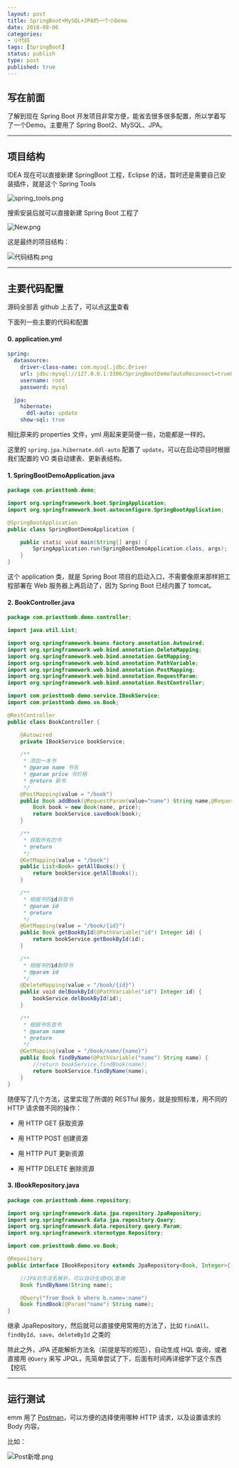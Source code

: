 ```yaml
---
layout: post
title: SpringBoot+MySQL+JPA的一个小Demo
date: 2018-08-06
categories:
- 小代码
tags: [SpringBoot]
status: publish
type: post
published: true
---
```


## 写在前面

了解到现在 Spring Boot 开发项目非常方便，能省去很多很多配置，所以学着写了一个Demo。主要用了 Spring Boot2、MySQL、JPA。

---

## 项目结构

IDEA 现在可以直接新建 SpringBoot 工程，Eclipse 的话，暂时还是需要自己安装插件，就是这个 Spring Tools

![spring_tools.png](/images/blog_img/20180806/spring_tools.png)

搜索安装后就可以直接新建 Spring Boot 工程了

![New.png](/images/blog_img/20180806/New.png)

这是最终的项目结构：

![代码结构.png](/images/blog_img/20180806/代码结构.png)

---

## 主要代码配置

源码全部丢 github 上去了，可以点[这里](https://github.com/PriestTomb/SpringBootDemo/tree/master/SpringBoot-MySQL-JPA)查看

下面列一些主要的代码和配置

#### 0. application.yml

```yml
spring:
  datasource:
    driver-class-name: com.mysql.jdbc.Driver
    url: jdbc:mysql://127.0.0.1:3306/SpringBootDemo?autoReconnect=true&useSSL=false&useUnicode=true&characterEncoding=utf-8
    username: root
    password: mysql

  jpa:
    hibernate:
      ddl-auto: update
    show-sql: true
```

相比原来的 properties 文件，yml 用起来更简便一些，功能都是一样的。

这里的 `spring.jpa.hibernate.ddl-auto` 配置了 `update`，可以在启动项目时根据我们配置的 VO 类自动建表、更新表结构。

#### 1. SpringBootDemoApplication.java

```java
package com.priesttomb.demo;

import org.springframework.boot.SpringApplication;
import org.springframework.boot.autoconfigure.SpringBootApplication;

@SpringBootApplication
public class SpringBootDemoApplication {

	public static void main(String[] args) {
		SpringApplication.run(SpringBootDemoApplication.class, args);
	}
}
```

这个 application 类，就是 Spring Boot 项目的启动入口，不需要像原来那样把工程部署在 Web 服务器上再启动了，因为 Spring Boot 已经内置了 tomcat。

#### 2. BookController.java

```java
package com.priesttomb.demo.controller;

import java.util.List;

import org.springframework.beans.factory.annotation.Autowired;
import org.springframework.web.bind.annotation.DeleteMapping;
import org.springframework.web.bind.annotation.GetMapping;
import org.springframework.web.bind.annotation.PathVariable;
import org.springframework.web.bind.annotation.PostMapping;
import org.springframework.web.bind.annotation.RequestParam;
import org.springframework.web.bind.annotation.RestController;

import com.priesttomb.demo.service.IBookService;
import com.priesttomb.demo.vo.Book;

@RestController
public class BookController {

	@Autowired
	private IBookService bookService;

	/**
	 * 添加一本书
	 * @param name 书名
	 * @param price 书价格
	 * @return 新书
	 */
	@PostMapping(value = "/book")
	public Book addBook(@RequestParam(value="name") String name,@RequestParam(value="price") Integer price) {
		Book book = new Book(name, price);
		return bookService.saveBook(book);
	}

	/**
	 * 获取所有的书
	 * @return
	 */
	@GetMapping(value = "/book")
	public List<Book> getAllBooks() {
		return bookService.getAllBooks();
	}

	/**
	 * 根据书的id获取书
	 * @param id
	 * @return
	 */
	@GetMapping(value = "/book/{id}")
	public Book getBookById(@PathVariable("id") Integer id) {
		return bookService.getBookById(id);
	}

	/**
	 * 根据书的id删除书
	 * @param id
	 */
	@DeleteMapping(value = "/book/{id}")
	public void delBookById(@PathVariable("id") Integer id) {
		bookService.delBookById(id);
	}

	/**
	 * 根据书名查书
	 * @param name
	 * @return
	 */
	@GetMapping(value = "/book/name/{name}")
	public Book findByName(@PathVariable("name") String name) {
		//return bookService.findBook(name);
		return bookService.findByName(name);
	}
}

```

随便写了几个方法，这里实现了所谓的 RESTful 服务，就是按照标准，用不同的 HTTP 请求做不同的操作：

* 用 HTTP GET 获取资源

* 用 HTTP POST 创建资源

* 用 HTTP PUT 更新资源

* 用 HTTP DELETE 删除资源


#### 3. IBookRepository.java

```java
package com.priesttomb.demo.repository;

import org.springframework.data.jpa.repository.JpaRepository;
import org.springframework.data.jpa.repository.Query;
import org.springframework.data.repository.query.Param;
import org.springframework.stereotype.Repository;

import com.priesttomb.demo.vo.Book;

@Repository
public interface IBookRepository extends JpaRepository<Book, Integer>{

	//JPA对方法名解析，可以自动生成HQL查询
	Book findByName(String name);

	@Query("from Book b where b.name=:name")
	Book findBook(@Param("name") String name);
}
```

继承 JpaRepository，然后就可以直接使用常用的方法了，比如 `findAll`、`findById`、`save`、`deleteById` 之类的

除此之外，JPA 还能解析方法名（前提是写的规范），自动生成 HQL 查询，或者直接用 `@Query` 来写 JPQL，先简单尝试了下，后面有时间再详细学下这个东西【挖坑

---

## 运行测试

emm 用了 [Postman](https://www.getpostman.com/apps)，可以方便的选择使用哪种 HTTP 请求，以及设置请求的 Body 内容。

比如：

![Post新增.png](/images/blog_img/20180806/Post新增.png)
